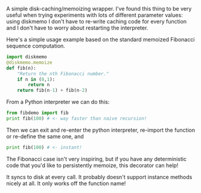 A simple disk-caching/memoizing wrapper. I've found this thing to be very
useful when trying experiments with lots of different parameter values: using
diskmemo I don't have to re-write caching code for every function and I don't
have to worry about restarting the interpreter.

Here's a simple usage example based on the standard memoized Fibonacci sequence
computation.

```python
import diskmemo
@diskmemo.memoize
def fib(n):
    "Return the nth Fibonacci number."
    if n in (0,1):
        return n
    return fib(n-1) + fib(n-2)
```

From a Python interpreter we can do this:

```python
from fibdemo import fib
print fib(100) # <- way faster than naive recursion!
```

Then we can exit and re-enter the python interpreter, re-import the function or
re-define the same one, and

```python
print fib(100) # <- instant!
```

The Fibonacci case isn't very inspiring, but if you have any deterministic code
that you'd like to persistently memoize, this decorator can help!

It syncs to disk at every call. It probably doesn't support instance methods
nicely at all. It only works off the function name!
